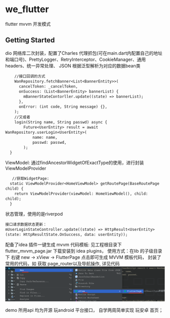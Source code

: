 # we_flutter

flutter mvvm 开发模式

## Getting Started

dio 网络库二次封装，配置了Charles 代理抓包(可在main.dart内配置自己的地址和端口号)、PrettyLogger、RetryInterceptor、CookieManager、通用headers、统一异常处理、
JSON 根据泛型解析为对应的数据bean类

```
    //接口回调的方式
    WanRepository.fetchBanner<List<BannerEntity>>(
      cancelToken: _cancelToken,
      onSuccess: (List<BannerEntity> bannerList) {
        mBannerStateContorller.update((state) => bannerList);
      },
      onError: (int code, String message) {},
    );
    //又或者
    login(String name, String passwd) async {
        Future<UserEntity> result = await WanRepository.userLogin<UserEntity>(
            name: name,
            passwd: passwd,
        );
  }
```

ViewModel: 通过findAncestorWidgetOfExactType的使用，进行封装 ViewModelProvider
```
   //获取WidgetPage:
  static ViewModelProvider<HomeViewModel> getRoutePage(BaseRoutePage child) {
    return ViewModelProvider(viewModel: HomeViewModel(), child: child);
  }
```

状态管理，使用的是riverpod
```
接口请求数据状态更新：
mUserLoginStateController.update((state) => HttpResult<UserEntity>(state: HttpResultState.OnSuccess, data: userEntity));
```

配备了idea 插件一键生成 mvvm 代码模板: 见工程根目录下 flutter_mvvm_page.jar  下载安装到 idea plugins，
使用方式：在lib 的子级目录下 右键 new -> xView -> FlutterPage 点击即可生成 MVVM 模板代码，
封装了常用的代码，如 获取 page_router以及导航操作, 详见代码
![img_1.png](img_1.png)


demo 所用api 均为开源 玩android 平台接口， 自学两周简单实现 玩安卓 首页；
